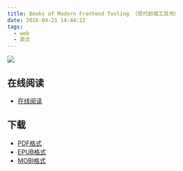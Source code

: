 ```yaml
---
title: Books of Modern Frontend Tooling （现代前端工具书）
date: 2016-04-21 14:44:22
tags:
  - web
  - 英文
---
```


![](https://ek8whxe.cloudimg.io/s/width/226/https://www.gitbook.com/cover/book/tooling/book-of-modern-frontend-tooling.jpg?build=1452162345819&v=12.0.4)

<!--more-->

## 在线阅读 ##

+ [在线阅读](https://www.gitbook.com/book/tooling/book-of-modern-frontend-tooling/details)

## 下载 ##

+ [PDF格式](https://www.gitbook.com/download/pdf/book/tooling/book-of-modern-frontend-tooling)
+ [EPUB格式](https://www.gitbook.com/download/epub/book/tooling/book-of-modern-frontend-tooling)
+ [MOBI格式](https://www.gitbook.com/download/mobi/book/tooling/book-of-modern-frontend-tooling)

